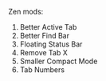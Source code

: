 Zen mods:
1. Better Active Tab
2. Better Find Bar
3. Floating Status Bar
4. Remove Tab X
5. Smaller Compact Mode
6. Tab Numbers
